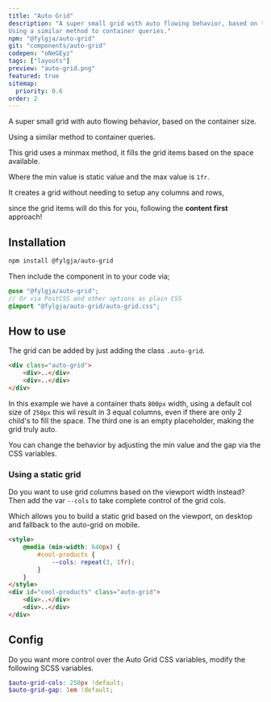 ```yaml
---
title: "Auto Grid"
description: "A super small grid with auto flowing behavior, based on the container size.
Using a similar method to container queries."
npm: "@fylgja/auto-grid"
git: "components/auto-grid"
codepen: "oNeGEyz"
tags: ["layouts"]
preview: "auto-grid.png"
featured: true
sitemap:
  priority: 0.6
order: 2
---
```


A super small grid with auto flowing behavior, based on the container size.

Using a similar method to container queries.

This grid uses a minmax method,
it fills the grid items based on the space available.

Where the min value is static value and the max value is `1fr`.

It creates a grid without needing to setup any columns and rows,

since the grid items will do this for you, following the **content first** approach!

## Installation

```bash
npm install @fylgja/auto-grid
```

Then include the component in to your code via;

```scss
@use "@fylgja/auto-grid";
// Or via PostCSS and other options as plain CSS
@import "@fylgja/auto-grid/auto-grid.css";
```

## How to use

The grid can be added by just adding the class `.auto-grid`.

```html
<div class="auto-grid">
    <div>..</div>
    <div>..</div>
</div>
```

In this example we have a container thats `800px` width,
using a default col size of `250px` this wil result in 3 equal columns, 
even if there are only 2 child's to fill the space.
The third one is an empty placeholder, making the grid truly auto.

You can change the behavior by adjusting the min value and the gap via the CSS variables.

### Using a static grid

Do you want to use grid columns based on the viewport width instead?<br>
Then add the var `--cols` to take complete control of the grid cols.

Which allows you to build a static grid based on the viewport,
on desktop and fallback to the auto-grid on mobile.


```html
<style>
    @media (min-width: 640px) {
        #cool-products {
            --cols: repeat(3, 1fr);
        }
    }
</style>
<div id="cool-products" class="auto-grid">
    <div>..</div>
    <div>..</div>
</div>
```

## Config

Do you want more control over the Auto Grid CSS variables,
modify the following SCSS variables.

```scss
$auto-grid-cols: 250px !default;
$auto-grid-gap: 1em !default;
```

